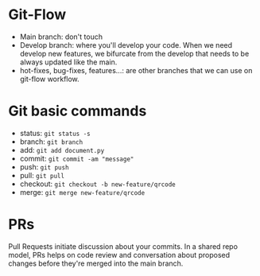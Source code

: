 # Git-Flow

- Main branch: don't touch
- Develop branch: where you'll develop your code. When we need develop new features, we bifurcate from the develop that needs to be always updated like the main.
- hot-fixes, bug-fixes, features...: are other branches that we can use on git-flow workflow.


# Git basic commands

- status: `git status -s`
- branch: `git branch`
- add: `git add document.py`
- commit: `git commit -am "message"`
- push: `git push`
- pull: `git pull`
- checkout: `git checkout -b new-feature/qrcode`
- merge: `git merge new-feature/qrcode`

# PRs

Pull Requests initiate discussion about your commits. In a shared repo model, PRs helps on code review and conversation about proposed changes before they're merged into the main branch.

